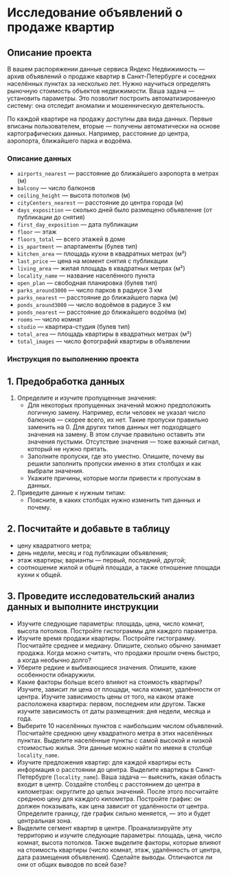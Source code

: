 # Исследование объявлений о продаже квартир

## Описание проекта

В вашем распоряжении данные сервиса Яндекс Недвижимость — архив объявлений о продаже квартир в Санкт-Петербурге и соседних населённых пунктах за несколько лет. Нужно научиться определять рыночную стоимость объектов недвижимости. Ваша задача — установить параметры. Это позволит построить автоматизированную систему: она отследит аномалии и мошенническую деятельность.

По каждой квартире на продажу доступны два вида данных. Первые вписаны пользователем, вторые — получены автоматически на основе картографических данных. Например, расстояние до центра, аэропорта, ближайшего парка и водоёма.
### Описание данных

-   `airports_nearest` — расстояние до ближайшего аэропорта в метрах (м)
-   `balcony` — число балконов
-   `ceiling_height` — высота потолков (м)
-   `cityCenters_nearest` — расстояние до центра города (м)
-   `days_exposition` — сколько дней было размещено объявление (от публикации до снятия)
-   `first_day_exposition` — дата публикации
-   `floor` — этаж
-   `floors_total` — всего этажей в доме
-   `is_apartment` — апартаменты (булев тип)
-   `kitchen_area` — площадь кухни в квадратных метрах (м²)
-   `last_price` — цена на момент снятия с публикации
-   `living_area` — жилая площадь в квадратных метрах (м²)
-   `locality_name` — название населённого пункта
-   `open_plan` — свободная планировка (булев тип)
-   `parks_around3000` — число парков в радиусе 3 км
-   `parks_nearest` — расстояние до ближайшего парка (м)
-   `ponds_around3000` — число водоёмов в радиусе 3 км
-   `ponds_nearest` — расстояние до ближайшего водоёма (м)
-   `rooms` — число комнат
-   `studio` — квартира-студия (булев тип)
-   `total_area` — площадь квартиры в квадратных метрах (м²)
-   `total_images` — число фотографий квартиры в объявлении


### Инструкция по выполнению проекта

## 1. Предобработка данных

1.  Определите и изучите пропущенные значения:
    -   Для некоторых пропущенных значений можно предположить логичную замену. Например, если человек не указал число балконов — скорее всего, их нет. Такие пропуски правильно заменить на 0. Для других типов данных нет подходящего значения на замену. В этом случае правильно оставить эти значения пустыми. Отсутствие значения — тоже важный сигнал, который не нужно прятать.
    -   Заполните пропуски, где это уместно. Опишите, почему вы решили заполнить пропуски именно в этих столбцах и как выбрали значения.
    -   Укажите причины, которые могли привести к пропускам в данных.
2.  Приведите данные к нужным типам:
    -   Поясните, в каких столбцах нужно изменить тип данных и почему.

## 2. Посчитайте и добавьте в таблицу

-   цену квадратного метра;
-   день недели, месяц и год публикации объявления;
-   этаж квартиры; варианты — первый, последний, другой;
-   соотношение жилой и общей площади, а также отношение площади кухни к общей.

## 3. Проведите исследовательский анализ данных и выполните инструкции

-   Изучите следующие параметры: площадь, цена, число комнат, высота потолков. Постройте гистограммы для каждого параметра.
-   Изучите время продажи квартиры. Постройте гистограмму. Посчитайте среднее и медиану. Опишите, сколько обычно занимает продажа. Когда можно считать, что продажи прошли очень быстро, а когда необычно долго?
-   Уберите редкие и выбивающиеся значения. Опишите, какие особенности обнаружили.
-   Какие факторы больше всего влияют на стоимость квартиры? Изучите, зависит ли цена от площади, числа комнат, удалённости от центра. Изучите зависимость цены от того, на каком этаже расположена квартира: первом, последнем или другом. Также изучите зависимость от даты размещения: дня недели, месяца и года.
-   Выберите 10 населённых пунктов с наибольшим числом объявлений. Посчитайте среднюю цену квадратного метра в этих населённых пунктах. Выделите населённые пункты с самой высокой и низкой стоимостью жилья. Эти данные можно найти по имени в столбце `locality_name`.
-   Изучите предложения квартир: для каждой квартиры есть информация о расстоянии до центра. Выделите квартиры в Санкт-Петербурге (`locality_name`). Ваша задача — выяснить, какая область входит в центр. Создайте столбец с расстоянием до центра в километрах: округлите до целых значений. После этого посчитайте среднюю цену для каждого километра. Постройте график: он должен показывать, как цена зависит от удалённости от центра. Определите границу, где график сильно меняется, — это и будет центральная зона.
-   Выделите сегмент квартир в центре. Проанализируйте эту территорию и изучите следующие параметры: площадь, цена, число комнат, высота потолков. Также выделите факторы, которые влияют на стоимость квартиры (число комнат, этаж, удалённость от центра, дата размещения объявления). Сделайте выводы. Отличаются ли они от общих выводов по всей базе?


